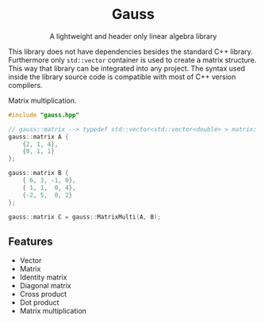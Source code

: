 <br />
<p align="center">
  <h1 align="center">Gauss</h1>

  <p align="center">
    A lightweight and header only linear algebra library
  </p>
</p>

This library does not have dependencies besides the standard C++ library. Furthermore only `std::vector` container is used to create a matrix structure. This way that library can be integrated into any project. The syntax used inside the library source code is compatible with most of C++ version compilers. 

Matrix multiplication.
``` cpp
#include "gauss.hpp"

// gauss::matrix --> typedef std::vector<std::vector<double> > matrix;
gauss::matrix A {
    {2, 1, 4},
    {0, 1, 1}
};

gauss::matrix B {
    { 6, 3, -1, 0},
    { 1, 1,  0, 4},
    {-2, 5,  0, 2}
};

gauss::matrix C = gauss::MatrixMulti(A, B);

```

## Features

- Vector
- Matrix
- Identity matrix
- Diagonal matrix
- Cross product
- Dot product
- Matrix multiplication
